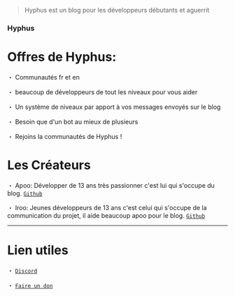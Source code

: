 > Hyphus est un blog pour les développeurs débutants et aguerrit 

### Hyphus

# Offres de Hyphus:
・ Communautés fr et en

・ beaucoup de développeurs de tout les niveaux pour vous aider

・ Un système de niveaux par apport à vos messages envoyés sur le blog

・ Besoin que d'un bot au mieux de plusieurs

・ Rejoins la communautés de Hyphus !

# Les Créateurs 

・ Apoo: Développer de 13 ans très passionner c'est lui qui s'occupe du blog.  [`Github`](https://github.com/apoow3b)

・ Iroo: Jeunes développeurs de 13 ans c'est celui qui s'occupe de la communication du projet, il aide beaucoup apoo pour le blog. [`Github`](https://github.com/irooqlf)

---

# Lien utiles

・ [`Discord`](https://discord.gg/Pb8UhmUXJq)

・ [`Faire un don`](https://paypal.me/irootls)


